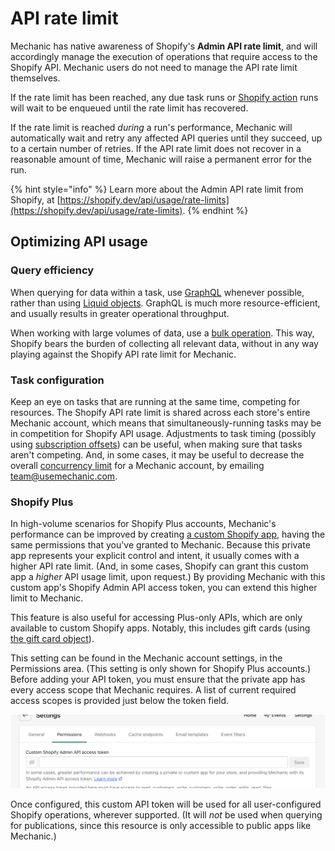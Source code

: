 # API rate limit

Mechanic has native awareness of Shopify's **Admin API rate limit**, and will accordingly manage the execution of operations that require access to the Shopify API. Mechanic users do not need to manage the API rate limit themselves.

If the rate limit has been reached, any due task runs or [Shopify action](../actions/integrations/shopify.md) runs will wait to be enqueued until the rate limit has recovered.

If the rate limit is reached _during_ a run's performance, Mechanic will automatically wait and retry any affected API queries until they succeed, up to a certain number of retries. If the API rate limit does not recover in a reasonable amount of time, Mechanic will raise a permanent error for the run.

{% hint style="info" %}
Learn more about the Admin API rate limit from Shopify, at [https://shopify.dev/api/usage/rate-limits](https://shopify.dev/api/usage/rate-limits).
{% endhint %}

## Optimizing API usage

### Query efficiency

When querying for data within a task, use [GraphQL](read/graphql-in-liquid.md) whenever possible, rather than using [Liquid objects](read/liquid-objects.md). GraphQL is much more resource-efficient, and usually results in greater operational throughput.

When working with large volumes of data, use a [bulk operation](read/bulk-operations.md). This way, Shopify bears the burden of collecting all relevant data, without in any way playing against the Shopify API rate limit for Mechanic.

### Task configuration

Keep an eye on tasks that are running at the same time, competing for resources. The Shopify API rate limit is shared across each store's entire Mechanic account, which means that simultaneously-running tasks may be in competition for Shopify API usage. Adjustments to task timing (possibly using [subscription offsets](../tasks/subscriptions.md#offsets)) can be useful, when making sure that tasks aren't competing. And, in some cases, it may be useful to decrease the overall [concurrency limit](../runs/concurrency.md) for a Mechanic account, by emailing [team@usemechanic.com](mailto:team@usemechanic.com).

### Shopify Plus

In high-volume scenarios for Shopify Plus accounts, Mechanic's performance can be improved by creating [a custom Shopify app](https://help.shopify.com/en/manual/apps/custom-apps), having the same permissions that you've granted to Mechanic. Because this private app represents your explicit control and intent, it usually comes with a higher API rate limit. (And, in some cases, Shopify can grant this custom app a _higher_ API usage limit, upon request.) By providing Mechanic with this custom app's Shopify Admin API access token, you can extend this higher limit to Mechanic.

This feature is also useful for accessing Plus-only APIs, which are only available to custom Shopify apps. Notably, this includes gift cards (using [the gift card object](../../platform/liquid/objects/shopify/gift-card.md)).

This setting can be found in the Mechanic account settings, in the Permissions area. (This setting is only shown for Shopify Plus accounts.) Before adding your API token, you must ensure that the private app has every access scope that Mechanic requires. A list of current required access scopes is provided just below the token field.

![](<../../.gitbook/assets/Screen Shot 2022-05-29 at 10.15.30 AM.png>)

Once configured, this custom API token will be used for all user-configured Shopify operations, wherever supported. (It will _not_ be used when querying for publications, since this resource is only accessible to public apps like Mechanic.)
